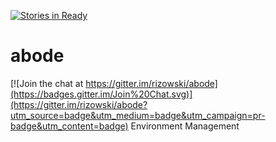 [![Stories in Ready](https://badge.waffle.io/rizowski/abode.png?label=ready&title=Ready)](https://waffle.io/rizowski/abode)
# abode

[![Join the chat at https://gitter.im/rizowski/abode](https://badges.gitter.im/Join%20Chat.svg)](https://gitter.im/rizowski/abode?utm_source=badge&utm_medium=badge&utm_campaign=pr-badge&utm_content=badge)
Environment Management
